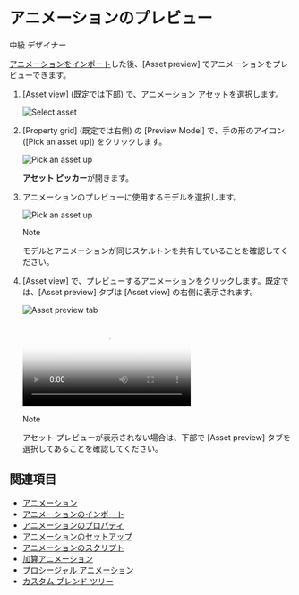 # アニメーションのプレビュー

<span class="label label-doc-level">中級</span>
<span class="label label-doc-audience">デザイナー</span>

[アニメーションをインポート](import-animations.md)した後、[Asset preview] でアニメーションをプレビューできます。

1. [Asset view] (既定では下部) で、アニメーション アセットを選択します。

    ![Select asset](media/select-asset.png)

2. [Property grid] (既定では右側) の [Preview Model] で、手の形のアイコン ([Pick an asset up]) をクリックします。

    ![Pick an asset up](media/pick-an-asset-up.png)

    **アセット ピッカー**が開きます。

3. アニメーションのプレビューに使用するモデルを選択します。

    ![Pick an asset up](media/animations-import-animations-preview-animation-pick-an-asset.png)

    >[!NOTE]
    >モデルとアニメーションが同じスケルトンを共有していることを確認してください。

4. [Asset view] で、プレビューするアニメーションをクリックします。既定では、[Asset preview] タブは [Asset view] の右側に表示されます。

    ![Asset preview tab](media/animations-import-animations-asset-preview-tab.png)

    <p>
    <video autoplay loop class="responsive-video" poster="media\animations-import-animations-animation-preview.jpg">
       <source src="media\animations-import-animations-animation-preview.mp4" type="video/mp4">
    </video>
    </p>

    >[!NOTE]
    >アセット プレビューが表示されない場合は、下部で [Asset preview] タブを選択してあることを確認してください。

## 関連項目

* [アニメーション](index.md)
* [アニメーションのインポート](import-animations.md)
* [アニメーションのプロパティ](animation-properties.md)
* [アニメーションのセットアップ](set-up-animations.md)
* [アニメーションのスクリプト](animation-scripts.md)
* [加算アニメーション](additive-animation.md)
* [プロシージャル アニメーション](procedural-animation.md)
* [カスタム ブレンド ツリー](custom-blend-trees.md)
